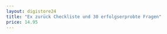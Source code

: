```yaml
---
layout: digistore24
title: "Ex zurück Checkliste und 30 erfolgserprobte Fragen"
price: 14.95
---
```

